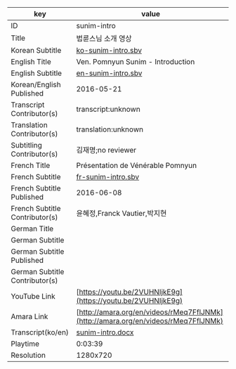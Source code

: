 |  key  |  value  |
|-------|---------|
| ID            | sunim-intro |
| Title         | 법륜스님 소개 영상 |
| Korean Subtitle | [ko-sunim-intro.sbv](https://github.com/jungtosociety/dharma-qna/raw/master/sub/sunim-intro/ko-sunim-intro.sbv) |
| English Title | Ven. Pomnyun Sunim - Introduction |
| English Subtitle | [en-sunim-intro.sbv](https://github.com/jungtosociety/dharma-qna/raw/master/sub/sunim-intro/en-sunim-intro.sbv) |
| Korean/English Published     | 2016-05-21 |
| Transcript Contributor(s)   | transcript:unknown |
| Translation Contributor(s)   | translation:unknown |
| Subtitling Contributor(s)   | 김재명;no reviewer |
| French Title | Présentation de Vénérable Pomnyun |
| French Subtitle | [fr-sunim-intro.sbv](https://github.com/jungtosociety/dharma-qna/raw/master/sub/sunim-intro/fr-sunim-intro.sbv) |
| French Subtitle Published | 2016-06-08 |
| French Subtitle Contributor(s) | 윤혜정,Franck Vautier,박지현 |
| German Title |  |
| German Subtitle |  |
| German Subtitle Published |  |
| German Subtitle Contributor(s) |  |
| YouTube Link  | [https://youtu.be/2VUHNIjkE9g](https://youtu.be/2VUHNIjkE9g) |
| Amara Link    | [http://amara.org/en/videos/rMeq7FflJNMk](http://amara.org/en/videos/rMeq7FflJNMk) |
| Transcript(ko/en) | [sunim-intro.docx](https://github.com/jungtosociety/dharma-qna/raw/master/sub/sunim-intro/sunim-intro.docx) |
| Playtime | 0:03:39 |
| Resolution | 1280x720|
